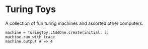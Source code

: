 Turing Toys
===========

A collection of fun turing machines and assorted other computers.

    machine = TuringToy::AddOne.create(initial: 3)
    machine.run_with_trace
    machine.output # => 4
